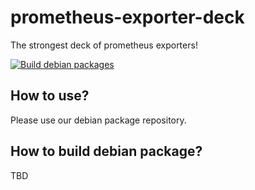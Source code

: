 # prometheus-exporter-deck

The strongest deck of prometheus exporters!

[![Build debian packages](https://github.com/link-u/dpkg_prometheus-exporter-deck/workflows/Build%20debian%20packages/badge.svg)](https://github.com/link-u/dpkg_prometheus-exporter-deck/actions?query=workflow%3A%22Build+debian+packages%22)

## How to use?

Please use our debian package repository.

## How to build debian package?

TBD